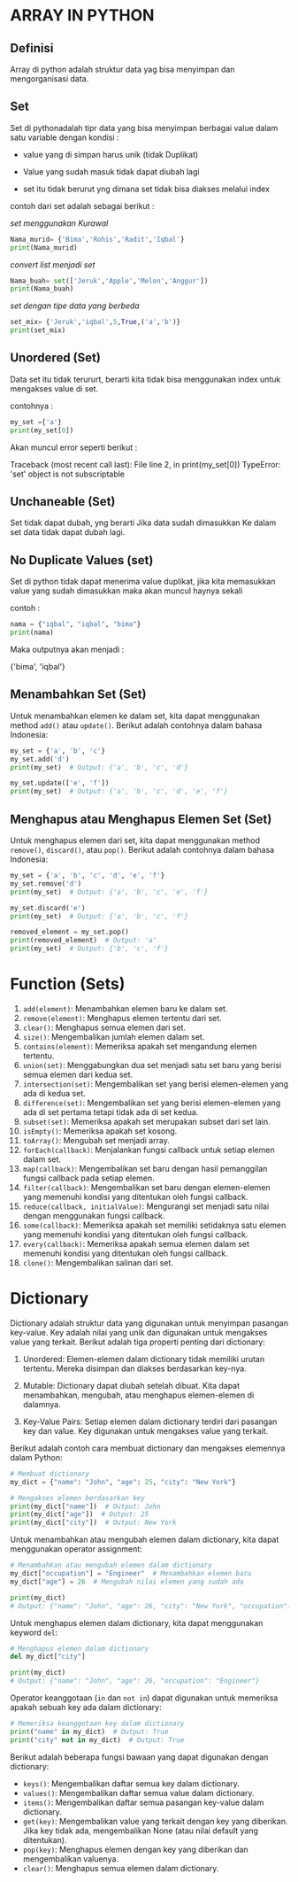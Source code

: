 # ARRAY IN PYTHON

## Definisi 

Array di python adalah struktur data yag bisa menyimpan dan mengorganisasi data.

## Set

Set di pythonadalah tipr data yang bisa menyimpan berbagai value dalam satu variable dengan kondisi :

- value yang di simpan harus unik (tidak Duplikat)

- Value yang sudah masuk tidak dapat diubah lagi

- set itu tidak berurut yng dimana set tidak bisa diakses melalui index 

contoh dari set adalah sebagai berikut :

*set menggunakan Kurawal*
```python
Nama_murid= {'Bima','Rohis','Radit','Iqbal'}
print(Nama_murid)
```
*convert list menjadi set*
```python
Nama_buah= set(['Jeruk','Apple','Melon','Anggur'])
print(Nama_buah)
```
*set dengan tipe data yang berbeda*
```python
set_mix= {'Jeruk','iqbal',5,True,('a','b')}
print(set_mix)
```
## Unordered (Set)

Data set itu tidak terururt, berarti kita tidak bisa menggunakan index untuk mengakses value di set.

contohnya :

```python
my_set ={'a'}
print(my_set[0])
```
Akan muncul error seperti berikut : 

Traceback (most recent call last): File line 2, in <module> print(my_set[0]) TypeError: 'set' object is not subscriptable

## Unchaneable (Set)

Set tidak dapat dubah, yng berarti Jika data sudah dimasukkan Ke dalam set data tidak dapat dubah lagi.

## No Duplicate Values (set)

Set di python tidak dapat menerima value duplikat, jika kita memasukkan value yang sudah dimasukkan maka akan muncul haynya sekali

contoh :

```python
nama = {"iqbal", "iqbal", "bima"}
print(nama)
```
Maka outputnya akan menjadi :

{'bima', 'iqbal'}

## Menambahkan Set (Set)
Untuk menambahkan elemen ke dalam set, kita dapat menggunakan method `add()` atau `update()`. Berikut adalah contohnya dalam bahasa Indonesia:

```python
my_set = {'a', 'b', 'c'}
my_set.add('d')
print(my_set)  # Output: {'a', 'b', 'c', 'd'}

my_set.update(['e', 'f'])
print(my_set)  # Output: {'a', 'b', 'c', 'd', 'e', 'f'}
```

## Menghapus atau Menghapus Elemen Set (Set)
Untuk menghapus elemen dari set, kita dapat menggunakan method `remove()`, `discard()`, atau `pop()`. Berikut adalah contohnya dalam bahasa Indonesia:

```python
my_set = {'a', 'b', 'c', 'd', 'e', 'f'}
my_set.remove('d')
print(my_set)  # Output: {'a', 'b', 'c', 'e', 'f'}

my_set.discard('e')
print(my_set)  # Output: {'a', 'b', 'c', 'f'}

removed_element = my_set.pop()
print(removed_element)  # Output: 'a'
print(my_set)  # Output: {'b', 'c', 'f'}
```
# Function (Sets)


1. `add(element)`: Menambahkan elemen baru ke dalam set.
2. `remove(element)`: Menghapus elemen tertentu dari set.
3. `clear()`: Menghapus semua elemen dari set.
4. `size()`: Mengembalikan jumlah elemen dalam set.
5. `contains(element)`: Memeriksa apakah set mengandung elemen tertentu.
6. `union(set)`: Menggabungkan dua set menjadi satu set baru yang berisi semua elemen dari kedua set.
7. `intersection(set)`: Mengembalikan set yang berisi elemen-elemen yang ada di kedua set.
8. `difference(set)`: Mengembalikan set yang berisi elemen-elemen yang ada di set pertama tetapi tidak ada di set kedua.
9. `subset(set)`: Memeriksa apakah set merupakan subset dari set lain.
10. `isEmpty()`: Memeriksa apakah set kosong.
11. `toArray()`: Mengubah set menjadi array.
12. `forEach(callback)`: Menjalankan fungsi callback untuk setiap elemen dalam set.
13. `map(callback)`: Mengembalikan set baru dengan hasil pemanggilan fungsi callback pada setiap elemen.
14. `filter(callback)`: Mengembalikan set baru dengan elemen-elemen yang memenuhi kondisi yang ditentukan oleh fungsi callback.
15. `reduce(callback, initialValue)`: Mengurangi set menjadi satu nilai dengan menggunakan fungsi callback.
16. `some(callback)`: Memeriksa apakah set memiliki setidaknya satu elemen yang memenuhi kondisi yang ditentukan oleh fungsi callback.
17. `every(callback)`: Memeriksa apakah semua elemen dalam set memenuhi kondisi yang ditentukan oleh fungsi callback.
18. `clone()`: Mengembalikan salinan dari set.


# Dictionary

Dictionary adalah struktur data yang digunakan untuk menyimpan pasangan key-value. Key adalah nilai yang unik dan digunakan untuk mengakses value yang terkait. Berikut adalah tiga properti penting dari dictionary:

1. Unordered: Elemen-elemen dalam dictionary tidak memiliki urutan tertentu. Mereka disimpan dan diakses berdasarkan key-nya.

2. Mutable: Dictionary dapat diubah setelah dibuat. Kita dapat menambahkan, mengubah, atau menghapus elemen-elemen di dalamnya.

3. Key-Value Pairs: Setiap elemen dalam dictionary terdiri dari pasangan key dan value. Key digunakan untuk mengakses value yang terkait.

Berikut adalah contoh cara membuat dictionary dan mengakses elemennya dalam Python:

```python
# Membuat dictionary
my_dict = {"name": "John", "age": 25, "city": "New York"}

# Mengakses elemen berdasarkan key
print(my_dict["name"])  # Output: John
print(my_dict["age"])  # Output: 25
print(my_dict["city"])  # Output: New York
```

Untuk menambahkan atau mengubah elemen dalam dictionary, kita dapat menggunakan operator assignment:

```python
# Menambahkan atau mengubah elemen dalam dictionary
my_dict["occupation"] = "Engineer"  # Menambahkan elemen baru
my_dict["age"] = 26  # Mengubah nilai elemen yang sudah ada

print(my_dict)
# Output: {"name": "John", "age": 26, "city": "New York", "occupation": "Engineer"}
```

Untuk menghapus elemen dalam dictionary, kita dapat menggunakan keyword `del`:

```python
# Menghapus elemen dalam dictionary
del my_dict["city"]

print(my_dict)
# Output: {"name": "John", "age": 26, "occupation": "Engineer"}
```

Operator keanggotaan (`in` dan `not in`) dapat digunakan untuk memeriksa apakah sebuah key ada dalam dictionary:

```python
# Memeriksa keanggotaan key dalam dictionary
print("name" in my_dict)  # Output: True
print("city" not in my_dict)  # Output: True
```

Berikut adalah beberapa fungsi bawaan yang dapat digunakan dengan dictionary:

- `keys()`: Mengembalikan daftar semua key dalam dictionary.
- `values()`: Mengembalikan daftar semua value dalam dictionary.
- `items()`: Mengembalikan daftar semua pasangan key-value dalam dictionary.
- `get(key)`: Mengembalikan value yang terkait dengan key yang diberikan. Jika key tidak ada, mengembalikan None (atau nilai default yang ditentukan).
- `pop(key)`: Menghapus elemen dengan key yang diberikan dan mengembalikan valuenya.
- `clear()`: Menghapus semua elemen dalam dictionary.
